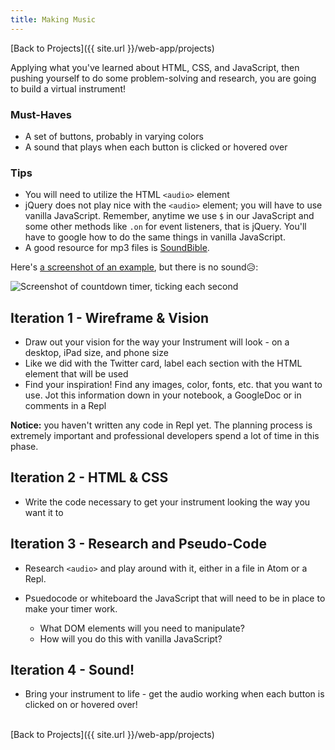 ```yaml
---
title: Making Music
---
```


[Back to Projects]({{ site.url }}/web-app/projects)

Applying what you've learned about HTML, CSS, and JavaScript, then pushing yourself to do some problem-solving and research, you are going to build a virtual instrument!

### Must-Haves

- A set of buttons, probably in varying colors
- A sound that plays when each button is clicked or hovered over

### Tips

- You will need to utilize the HTML `<audio>` element
- jQuery does not play nice with the `<audio>` element; you will have to use vanilla JavaScript. Remember, anytime we use `$` in our JavaScript and some other methods like `.on` for event listeners, that is jQuery. You'll have to google how to do the same things in vanilla JavaScript.
- A good resource for mp3 files is <a target="blank" href="http://soundbible.com/free-sound-effects-1.html">SoundBible</a>.

Here's <a target="blank" href="https://turingschool-projects.github.io/countdown-timer-js/">a screenshot of an example</a>, but there is no sound😥:

<img alt="Screenshot of countdown timer, ticking each second" src="{{ site.url }}/web-app/projects/making-music/assets/example.png">

## Iteration 1 - Wireframe & Vision

- Draw out your vision for the way your Instrument will look - on a desktop, iPad size, and phone size
- Like we did with the Twitter card, label each section with the HTML element that will be used
- Find your inspiration! Find any images, color, fonts, etc. that you want to use. Jot this information down in your notebook, a GoogleDoc or in comments in a Repl

**Notice:** you haven't written any code in Repl yet. The planning process is extremely important and professional developers spend a lot of time in this phase.
<br>

## Iteration 2 - HTML & CSS

- Write the code necessary to get your instrument looking the way you want it to

## Iteration 3 - Research and Pseudo-Code

- Research `<audio>` and play around with it, either in a file in Atom or a Repl.

- Psuedocode or whiteboard the JavaScript that will need to be in place to make your timer work.
  - What DOM elements will you need to manipulate?
  - How will you do this with vanilla JavaScript?

## Iteration 4 - Sound!

- Bring your instrument to life - get the audio working when each button is clicked on or hovered over!

<br>
[Back to Projects]({{ site.url }}/web-app/projects)
